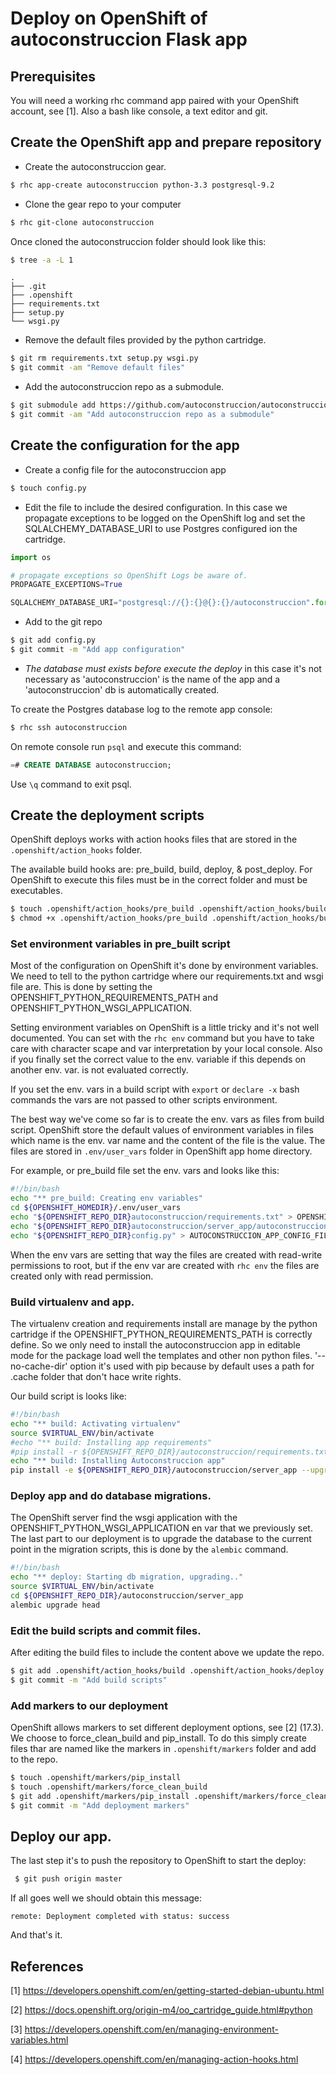 # Deploy on OpenShift of autoconstruccion Flask app

## Prerequisites

You will need a working rhc command app paired with your OpenShift account, see [1].
Also a bash like console, a text editor and git.

## Create the OpenShift app and prepare repository

- Create the autoconstruccion gear.

```bash
$ rhc app-create autoconstruccion python-3.3 postgresql-9.2
```

- Clone the gear repo to your computer

```bash
$ rhc git-clone autoconstruccion
```

Once cloned the autoconstruccion folder should look like this:

```bash
$ tree -a -L 1
```
```
.
├── .git
├── .openshift
├── requirements.txt
├── setup.py
└── wsgi.py
```

- Remove the default files provided by the python cartridge.

```bash
$ git rm requirements.txt setup.py wsgi.py
$ git commit -am "Remove default files"
```

- Add the autoconstruccion repo as a submodule.

```bash
$ git submodule add https://github.com/autoconstruccion/autoconstruccion.git autoconstruccion
$ git commit -am "Add autoconstruccion repo as a submodule"
```

## Create the configuration for the app

- Create a config file for the autoconstruccion app

```bash
$ touch config.py
```

- Edit the file to include the desired configuration. In this case we propagate exceptions to be logged on the OpenShift
log and set the SQLALCHEMY_DATABASE_URI to use Postgres configured ion the cartridge.

```python
import os

# propagate exceptions so OpenShift Logs be aware of.
PROPAGATE_EXCEPTIONS=True

SQLALCHEMY_DATABASE_URI="postgresql://{}:{}@{}:{}/autoconstruccion".format(os.getenv('OPENSHIFT_POSTGRESQL_DB_USERNAME'), os.getenv('OPENSHIFT_POSTGRESQL_DB_PASSWORD'), os.getenv('OPENSHIFT_POSTGRESQL_DB_HOST'), os.getenv('OPENSHIFT_POSTGRESQL_DB_PORT') )
```

- Add to the git repo

```bash
$ git add config.py
$ git commit -m "Add app configuration"
```

- *The database must exists before execute the deploy* in this case it's not necessary as 'autoconstruccion'
is the name of the app and a 'autoconstruccion' db is automatically created.

To create the Postgres database log to the remote app console:
```bash
$ rhc ssh autoconstruccion
```
On remote console run ```psql``` and execute this command:
```sql
=# CREATE DATABASE autoconstruccion;
```
Use ```\q``` command to exit psql.


## Create the deployment scripts

OpenShift deploys works with action hooks files that are stored in the ```.openshift/action_hooks``` folder.

The available build hooks are: pre_build, build, deploy, & post_deploy. For OpenShift to execute this files must be
in the correct folder and must be executables.

```bash
$ touch .openshift/action_hooks/pre_build .openshift/action_hooks/build .openshift/action_hooks/deploy
$ chmod +x .openshift/action_hooks/pre_build .openshift/action_hooks/build .openshift/action_hooks/deploy
```

### Set environment variables in pre_built script

Most of the configuration on OpenShift it's done by environment variables. We need to tell to the python cartridge
where our requirements.txt and wsgi file are. This is done by setting the OPENSHIFT_PYTHON_REQUIREMENTS_PATH and
OPENSHIFT_PYTHON_WSGI_APPLICATION.

Setting environment variables on OpenShift is a little tricky and it's not well documented. You can set with the
```rhc env``` command but you have to take care with character scape and var interpretation by your local console.
Also if you finally set the correct value to the env. variable if this depends on another env. var. is not evaluated correctly.

If you set the env. vars in a build script with ```export``` or ```declare -x``` bash commands the vars are not passed
to other scripts environment.

The best way we've come so far is to create the env. vars as files from build script. OpenShift store the default
values of environment variables in files which name is the env. var name and the content of the file is the value.
The files are stored in ```.env/user_vars``` folder in OpenShift app home directory.

For example, or pre_build file set the env. vars and looks like this:

```bash
#!/bin/bash
echo "** pre_build: Creating env variables"
cd ${OPENSHIFT_HOMEDIR}/.env/user_vars
echo "${OPENSHIFT_REPO_DIR}autoconstruccion/requirements.txt" > OPENSHIFT_PYTHON_REQUIREMENTS_PATH
echo "${OPENSHIFT_REPO_DIR}autoconstruccion/server_app/autoconstruccion.wsgi" > OPENSHIFT_PYTHON_WSGI_APPLICATION
echo "${OPENSHIFT_REPO_DIR}config.py" > AUTOCONSTRUCCION_APP_CONFIG_FILE
```

When the env vars are setting that way the files are created with read-write permissions to root, but if the env var are
created with ```rhc env``` the files are created only with read permission.

### Build virtualenv and app.

The virtualenv creation and requirements install are manage by the python cartridge if the OPENSHIFT_PYTHON_REQUIREMENTS_PATH
is correctly define. So we only need to install the autoconstruccion app in editable mode for the package load well
the templates and other non python files. '--no-cache-dir' option it's used with pip because by default uses a path for .cache folder that don't hace write rights.

Our build script is looks like:

```bash
#!/bin/bash
echo "** build: Activating virtualenv"
source $VIRTUAL_ENV/bin/activate
#echo "** build: Installing app requirements"
#pip install -r ${OPENSHIFT_REPO_DIR}/autoconstruccion/requirements.txt --no-cache-dir
echo "** build: Installing Autoconstruccion app"
pip install -e ${OPENSHIFT_REPO_DIR}/autoconstruccion/server_app --upgrade --no-cache-dir
```

### Deploy app and do database migrations.

The OpenShift server find the wsgi application with the OPENSHIFT_PYTHON_WSGI_APPLICATION en var that we previously set.
The last part to our deployment is to upgrade the database to the current point in the migration scripts,
this is done by the ```alembic``` command.

```bash
#!/bin/bash
echo "** deploy: Starting db migration, upgrading.."
source $VIRTUAL_ENV/bin/activate
cd ${OPENSHIFT_REPO_DIR}/autoconstruccion/server_app
alembic upgrade head
```

### Edit the build scripts and commit files.

After editing the build files to include the content above we update the repo.

```bash
$ git add .openshift/action_hooks/build .openshift/action_hooks/deploy .openshift/action_hooks/pre_build
$ git commit -m "Add build scripts"
```

### Add markers to our deployment

OpenShift allows markers to set different deployment options, see [2] (17.3). We choose to force_clean_build and pip_install.
To do this simply create files thar are named like the markers in ```.openshift/markers``` folder and add to the repo.

```bash
$ touch .openshift/markers/pip_install
$ touch .openshift/markers/force_clean_build
$ git add .openshift/markers/pip_install .openshift/markers/force_clean_build
$ git commit -m "Add deployment markers"
```

## Deploy our app.

The last step it's to push the repository to OpenShift to start the deploy:

```bash
 $ git push origin master
```

If all goes well we should obtain this message:
```
remote: Deployment completed with status: success
```

And that's it.

## References

[1] https://developers.openshift.com/en/getting-started-debian-ubuntu.html

[2] https://docs.openshift.org/origin-m4/oo_cartridge_guide.html#python

[3] https://developers.openshift.com/en/managing-environment-variables.html

[4] https://developers.openshift.com/en/managing-action-hooks.html


